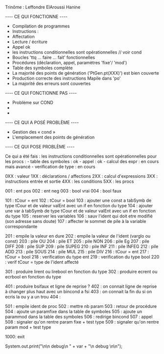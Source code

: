 Trinôme : Leffondre ElAroussi Hanine

---- CE QUI FONCTIONNE ----
- Compilation de programmes  
- Instructions :
- Affectation
- Lecture / écriture
- Appel ok 
- les instructions conditionnelles sont opérationnelles // voir cond 
- Boucles 'ttq ... faire ... fait' fonctionnelles
- Procédures (déclaration, appel, paramètres 'fixe'/ 'mod') 
- Table des symboles complète 
- La majorité des points de génération ('PtGen.pt(XXX)') est bien couverte
- Production correcte des instructions Mapile dans 'po'
- La majorité des erreurs sont couvertes


---- CE QUI FONCTIONNE PAS ----
- Problème sur COND 
-
-



---- CE QUI A POSÉ PROBLÈME ----
- Gestion des « cond »
- L'emplacement des points de génération 
 



---- CE QUI POSE PROBLÈME ----

Ce qui a été fais :
	les instructions conditionnelles sont opérationnelles
	pour les procs :
		- table des symboles : ok
		- appel : ok
		- calcul des expr : en cours mais avancé
		- verification de type : en cours

0XX : valeur
1XX : déclarations / affections
2XX : calcul d'expressions
3XX : instructions entrée et sortie
4XX : les conditions
5XX : les procs

001 : ent pos
002 : ent neg
003 : bool vrai
004 : bool faux

101 : tCour = ent
102 : tCour = bool
103 : ajouter une const a tabSymb de type tCour et de valeur valEnt avec un if en fonction du type
104 : ajouter une var à tabSymb de type tCour et de valeur valEnt avec un if en fonction du type
105 : reserver les variables
106 : sauv l'ident qui doit etre modifié (son adresse sans doute)
107 : affecter le sommet de pile à la variable correspondante

201 : empile la valeur en dure
202 : empile la valeur de l'ident (varglo ou const)
203 : pile OU
204 : pile ET
205 : pile NON
206 : pile Eg
207 : pile DIFF
208 : pile SUP
209 : pile SUPEG
210 : pile INF
211 : pile INFEG
212 : pile ADD
213 : pile SOUS
214 : pile MUL
215 : pile DIV
216 : tCour = ent
217 : tCour = bool
218 : verification du type ent
219 : verification du type bool
220 : verif tCour = type de l'ident affecté

301 : produire lirent ou lirebool en fonction du type
302 : produire ecrent ou ecrbool en fonction du type

401 : produire bsifaux et ligne de reprise ?
402 : on connait ligne de reprise à changer plus haut avec un bincond a fsi
403 : on connait la fin du si on ecris la ou y a un trou
404 : 

501 : empile ident de proc
502 : mettre nb param
503 : retour de procédure
504 : ajoute un paramfixe dans la table de symboles
505 : ajoute un parammod dans la table des symboles
506 : redirige bincond
507 : appel
508 : signaler qu'on rentre param fixe + test type
509 : signaler qu'on rentre param mod + test type

1000: exit

System.out.print("\n\n debug\n " + var + "\n debug \n\n");
